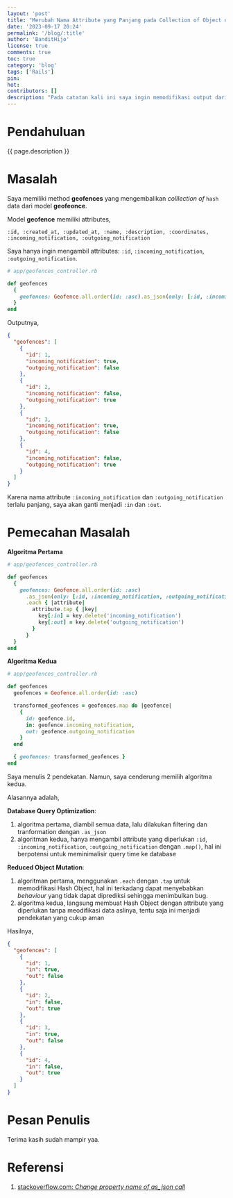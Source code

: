```yaml
---
layout: 'post'
title: "Merubah Nama Attribute yang Panjang pada Collection of Object di Rails"
date: '2023-09-17 20:24'
permalink: '/blog/:title'
author: 'BanditHijo'
license: true
comments: true
toc: true
category: 'blog'
tags: ['Rails']
pin:
hot:
contributors: []
description: "Pada catatan kali ini saya ingin memodifikasi output dari nama attribute yang terlalu panjang menjadi lebih pendek di Ruby on Rails."
---
```


# Pendahuluan

{{ page.description }}

# Masalah

Saya memiliki method **geofences** yang mengembalikan *colllection of* `hash` data dari model **geofeonce**.

Model **geofence** memiliki attributes,

```
:id, :created_at, :updated_at, :name, :description, :coordinates, :incoming_notification, :outgoing_notification
```

Saya hanya ingin mengambil attributes: `:id`, `:incoming_notification`, `:outgoing_notification`.

```ruby
# app/geofences_controller.rb

def geofences
  {
    geofences: Geofence.all.order(id: :asc).as_json(only: [:id, :incoming_notification, :outgoing_notification])
  }
end
```

Outputnya,

```json
{
  "geofences": [
    {
      "id": 1,
      "incoming_notification": true,
      "outgoing_notification": false
    },
    {
      "id": 2,
      "incoming_notification": false,
      "outgoing_notification": true
    },
    {
      "id": 3,
      "incoming_notification": true,
      "outgoing_notification": false
    },
    {
      "id": 4,
      "incoming_notification": false,
      "outgoing_notification": true
    }
  ]
}
```

Karena nama attribute `:incoming_notification` dan `:outgoing_notification` terlalu panjang, saya akan ganti menjadi `:in` dan `:out`.

# Pemecahan Masalah

**Algoritma Pertama**

```ruby
# app/geofences_controller.rb

def geofences
  {
    geofences: Geofence.all.order(id: :asc)
      .as_json(only: [:id, :incoming_notification, :outgoing_notification])
      .each { |attribute|
        attribute.tap { |key|
          key[:in] = key.delete('incoming_notification')
          key[:out] = key.delete('outgoing_notification')
        }
      }
  }
end
```

**Algoritma Kedua**

```ruby
# app/geofences_controller.rb

def geofences
  geofences = Geofence.all.order(id: :asc)

  transformed_geofences = geofences.map do |geofence|
    {
      id: geofence.id,
      in: geofence.incoming_notification,
      out: geofence.outgoing_notification
    }
  end

  { geofences: transformed_geofences }
end
```

Saya menulis 2 pendekatan. Namun, saya cenderung memilih algoritma kedua.

Alasannya adalah,

**Database Query Optimization**:

1. algoritma pertama, diambil semua data, lalu dilakukan filtering dan tranformation dengan `.as_json`
1. algoritman kedua, hanya mengambil attribute yang diperlukan `:id`, `:incoming_notification`, `:outgoing_notification` dengan `.map()`, hal ini berpotensi untuk meminimalisir query time ke database

**Reduced Object Mutation**:

1. algoritman pertama, menggunakan `.each` dengan `.tap` untuk memodifikasi Hash Object, hal ini terkadang dapat menyebabkan *behaviour* yang tidak dapat diprediksi sehingga menimbulkan bug.
1. algoritma kedua, langsung membuat Hash Object dengan attribute yang diperlukan tanpa meodifikasi data aslinya, tentu saja ini menjadi pendekatan yang cukup aman

Hasilnya,

```json
{
  "geofences": [
    {
      "id": 1,
      "in": true,
      "out": false
    },
    {
      "id": 2,
      "in": false,
      "out": true
    },
    {
      "id": 3,
      "in": true,
      "out": false
    },
    {
      "id": 4,
      "in": false,
      "out": true
    }
  ]
}
```

# Pesan Penulis

Terima kasih sudah mampir yaa.


# Referensi

1. [stackoverflow.com: _Change property name of as_json call_](https://stackoverflow.com/a/33528446/4862516)
